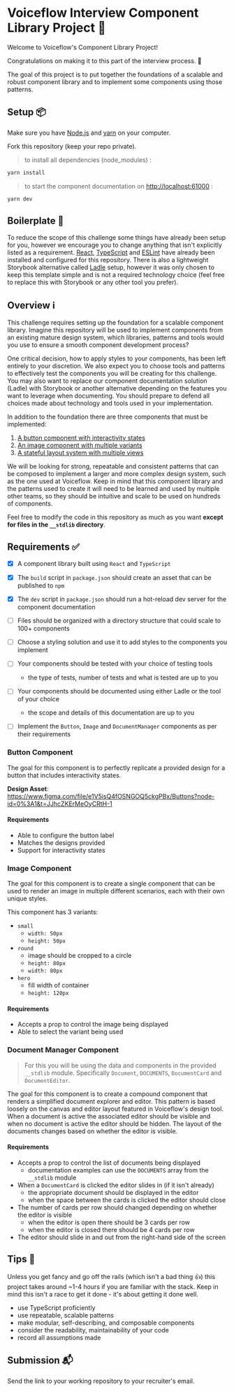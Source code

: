# Voiceflow Interview Component Library Project 💬

Welcome to Voiceflow's Component Library Project!

Congratulations on making it to this part of the interview process. 🥳

The goal of this project is to put together the foundations of a scalable and
robust component library and to implement some components using those patterns.

## Setup 📦

Make sure you have [Node.js](https://nodejs.org/) and [yarn](https://yarnpkg.com/) on your computer.

Fork this repository (keep your repo private).

> to install all dependencies (node_modules) :

```sh
yarn install
```

> to start the component documentation on <http://localhost:61000> :

```sh
yarn dev
```

## Boilerplate 🧩

To reduce the scope of this challenge some things have already been setup for you, however we
encourage you to change anything that isn't explicitly listed as a requirement.
[React](https://reactjs.org/), [TypeScript](https://www.typescriptlang.org/) and
[ESLint](https://eslint.org/) have already been installed and configured for this repository.
There is also a lightweight Storybook alternative called [Ladle](https://ladle.dev/) setup,
however it was only chosen to keep this template simple and is not a required technology choice
(feel free to replace this with Storybook or any other tool you prefer).

## Overview ℹ️

This challenge requires setting up the foundation for a scalable component library.
Imagine this repository will be used to implement components from an existing mature design system,
which libraries, patterns and tools would you use to ensure a smooth component development process?

One critical decision, how to apply styles to your components, has been
left entirely to your discretion.
We also expect you to choose tools and patterns to effectively test the components
you will be creating for this challenge.
You may also want to replace our component documentation solution (Ladle) with
Storybook or another alternative depending on the features you want to leverage when documenting.
You should prepare to defend all choices made about technology and tools used in your implementation.

In addition to the foundation there are three components that must be implemented:

1. [A button component with interactivity states](#button-component)
1. [An image component with multiple variants](#image-component)
1. [A stateful layout system with multiple views](#document-manager-component)

We will be looking for strong, repeatable and consistent patterns that can be
composed to implement a larger and more complex design system, such as the one used at Voiceflow.
Keep in mind that this component library and the patterns used to create it will need to be learned
and used by multiple other teams, so they should be intuitive and scale to be used on hundreds of components.

Feel free to modify the code in this repository as much as you want
**except for files in the `__stdlib` directory**.

## Requirements ✅

- [x] A component library built using `React` and `TypeScript`
- [x] The `build` script in `package.json` should create an asset that can be published to `npm`
- [x] The `dev` script in `package.json` should run a hot-reload dev server for the component documentation
- [ ] Files should be organized with a directory structure that could scale to 100+ components
- [ ] Choose a styling solution and use it to add styles to the components you implement
- [ ] Your components should be tested with your choice of testing tools

  - the type of tests, number of tests and what is tested are up to you
- [ ] Your components should be documented using either Ladle or the tool of your choice
  - the scope and details of this documentation are up to you
- [ ] Implement the `Button`, `Image` and `DocumentManager` components as per their requirements

### Button Component

The goal for this component is to perfectly replicate a provided design for a button that
includes interactivity states.

**Design Asset**: <https://www.figma.com/file/e1V5isQ4fOSNGOQ5ckgPBx/Buttons?node-id=0%3A1&t=JJhcZKErMeOyCRtH-1>

#### Requirements

- Able to configure the button label
- Matches the designs provided
- Support for interactivity states

### Image Component

The goal for this component is to create a single component that can be used
to render an image in multiple different scenarios, each with their own unique styles.

This component has 3 variants:

- `small`
  - `width: 50px`
  - `height: 50px`
- `round`
  - image should be cropped to a circle
  - `height: 80px`
  - `width: 80px`
- `hero`
  - fill width of container
  - `height: 120px`

#### Requirements

- Accepts a prop to control the image being displayed
- Able to select the variant being used

### Document Manager Component

> For this you will be using the data and components in the provided `__stdlib` module.
> Specifically `Document`, `DOCUMENTS`, `DocumentCard` and `DocumentEditor`.

The goal for this component is to create a compound component that renders a simplified document explorer and editor.
This pattern is based loosely on the canvas and editor layout featured in Voiceflow's design tool.
When a document is active the associated editor should be visible and when no document is active
the editor should be hidden. The layout of the documents changes based on whether the editor is visible.

#### Requirements

- Accepts a prop to control the list of documents being displayed
  - documentation examples can use the `DOCUMENTS` array from the `__stdlib` module
- When a `DocumentCard` is clicked the editor slides in (if it isn't already)
  - the appropriate document should be displayed in the editor
  - when the space between the cards is clicked the editor should close
- The number of cards per row should changed depending on whether the editor is visible
  - when the editor is open there should be 3 cards per row
  - when the editor is closed there should be 4 cards per row
- The editor should slide in and out from the right-hand side of the screen

## Tips 📝

Unless you get fancy and go off the rails (which isn't a bad thing 👍) this project takes around ~1-4 hours if you are familiar with the stack. Keep in mind this isn't a race to get it done - it's about getting it done well.

- use TypeScript proficiently
- use repeatable, scalable patterns
- make modular, self-describing, and composable components
- consider the readability, maintainability of your code
- record all assumptions made

## Submission 📬

Send the link to your working repository to your recruiter's email.
